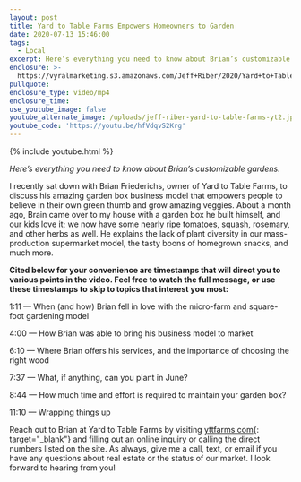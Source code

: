 ```yaml
---
layout: post
title: Yard to Table Farms Empowers Homeowners to Garden
date: 2020-07-13 15:46:00
tags:
  - Local
excerpt: Here’s everything you need to know about Brian’s customizable gardens.
enclosure: >-
  https://vyralmarketing.s3.amazonaws.com/Jeff+Riber/2020/Yard+to+Table+Farms+Empowers+Homeowners+to+Garden.mp4
pullquote:
enclosure_type: video/mp4
enclosure_time:
use_youtube_image: false
youtube_alternate_image: /uploads/jeff-riber-yard-to-table-farms-yt2.jpg
youtube_code: 'https://youtu.be/hfVdqvS2Krg'
---
```


{% include youtube.html %}

*Here’s everything you need to know about Brian’s customizable gardens.*

I recently sat down with Brian Friederichs, owner of Yard to Table Farms, to discuss his amazing garden box business model that empowers people to believe in their own green thumb and grow amazing veggies. About a month ago, Brain came over to my house with a garden box he built himself, and our kids love it; we now have some nearly ripe tomatoes, squash, rosemary, and other herbs as well. He explains the lack of plant diversity in our mass-production supermarket model, the tasty boons of homegrown snacks, and much more.

**Cited below for your convenience are timestamps that will direct you to various points in the video. Feel free to watch the full message, or use these timestamps to skip to topics that interest you most:&nbsp;**

1:11 — When (and how) Brian fell in love with the micro-farm and square-foot gardening model

4:00 — How Brian was able to bring his business model to market

6:10 — Where Brian offers his services, and the importance of choosing the right wood

7:37 — What, if anything, can you plant in June?

8:44 — How much time and effort is required to maintain your garden box?

11:10 — Wrapping things up&nbsp;

Reach out to Brian at Yard to Table Farms by visiting [yttfarms.com](http://www.yttfarms.com/){: target="_blank"} and filling out an online inquiry or calling the direct numbers listed on the site. As always, give me a call, text, or email if you have any questions about real estate or the status of our market. I look forward to hearing from you\!&nbsp;